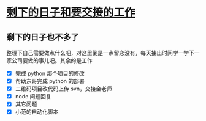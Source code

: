 # [剩下的日子和要交接的工作](https://github.com/yihong0618/gitblog/issues/35)

## 剩下的日子也不多了
整理下自己需要做点什么吧，对这里倒是一点留恋没有，每天抽出时间学一学下一家公司要做的事儿吧。其余的是工作

- [x] 完成 python 那个项目的修改
- [x] 帮助东哥完成 python 的部署
- [x] 二维码项目改代码上传 svn，交接金老师
- [x] node 问题回复
- [x] 其它问题
- [x] 小范的自动化脚本
